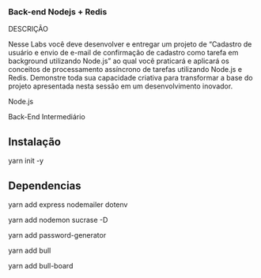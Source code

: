 ### Back-end Nodejs + Redis ###

DESCRIÇÃO

Nesse Labs você deve desenvolver e entregar um projeto de “Cadastro de usuário e envio de e-mail de confirmação de cadastro como tarefa em background utilizando Node.js” ao qual você praticará e aplicará os conceitos de processamento assíncrono de tarefas utilizando Node.js e Redis. Demonstre toda sua capacidade criativa para transformar a base do projeto apresentada nesta sessão em um desenvolvimento inovador.

Node.js

Back-End Intermediário

## Instalação ##

yarn init -y

## Dependencias ##

yarn add express nodemailer dotenv

yarn add nodemon sucrase -D

yarn add password-generator

yarn add bull

yarn add bull-board